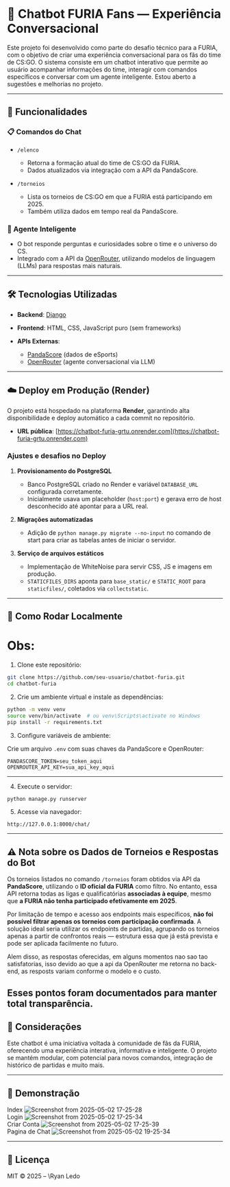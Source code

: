 # 🐺 Chatbot FURIA Fans — Experiência Conversacional

Este projeto foi desenvolvido como parte do desafio técnico para a FURIA, com o objetivo de criar uma experiência conversacional para os fãs do time de CS\:GO. O sistema consiste em um chatbot interativo que permite ao usuário acompanhar informações do time, interagir com comandos específicos e conversar com um agente inteligente. Estou aberto a sugestões e melhorias no projeto.

---

## 🚀 Funcionalidades

### 📋 Comandos do Chat

* `/elenco`

  * Retorna a formação atual do time de CS\:GO da FURIA.
  * Dados atualizados via integração com a API da PandaScore.

* `/torneios`

  * Lista os torneios de CS\:GO em que a FURIA está participando em 2025.
  * Também utiliza dados em tempo real da PandaScore.

### 💬 Agente Inteligente

* O bot responde perguntas e curiosidades sobre o time e o universo do CS.
* Integrado com a API da [OpenRouter](https://openrouter.ai/), utilizando modelos de linguagem (LLMs) para respostas mais naturais.

---

## 🛠️ Tecnologias Utilizadas

* **Backend**: [Django](https://www.djangoproject.com/)
* **Frontend**: HTML, CSS, JavaScript puro (sem frameworks)
* **APIs Externas**:

  * [PandaScore](https://developers.pandascore.co/) (dados de eSports)
  * [OpenRouter](https://openrouter.ai/) (agente conversacional via LLM)

---

## ☁️ Deploy em Produção (Render)

O projeto está hospedado na plataforma **Render**, garantindo alta disponibilidade e deploy automático a cada commit no repositório.

- **URL pública**: [https://chatbot-furia-grtu.onrender.com](https://chatbot-furia-grtu.onrender.com)

### Ajustes e desafios no Deploy

1. **Provisionamento do PostgreSQL**
   - Banco PostgreSQL criado no Render e variável `DATABASE_URL` configurada corretamente.
   - Inicialmente usava um placeholder (`host:port`) e gerava erro de host desconhecido até apontar para a URL real.

2. **Migrações automatizadas**
   - Adição de `python manage.py migrate --no-input` no comando de start para criar as tabelas antes de iniciar o servidor.

3. **Serviço de arquivos estáticos**
   - Implementação de WhiteNoise para servir CSS, JS e imagens em produção.
   - `STATICFILES_DIRS` aponta para `base_static/` e `STATIC_ROOT` para `staticfiles/`, coletados via `collectstatic`.

---

## 📂 Como Rodar Localmente

# Obs: 

1. Clone este repositório:

```bash
git clone https://github.com/seu-usuario/chatbot-furia.git
cd chatbot-furia
```

2. Crie um ambiente virtual e instale as dependências:

```bash
python -m venv venv
source venv/bin/activate  # ou venv\Scripts\activate no Windows
pip install -r requirements.txt
```

3. Configure variáveis de ambiente:

Crie um arquivo `.env` com suas chaves da PandaScore e OpenRouter:

```
PANDASCORE_TOKEN=seu_token_aqui
OPENROUTER_API_KEY=sua_api_key_aqui
```
---

4. Execute o servidor:

```bash
python manage.py runserver
```

5. Acesse via navegador:

```
http://127.0.0.1:8000/chat/
```

---

## ⚠️ Nota sobre os Dados de Torneios e Respostas do Bot

Os torneios listados no comando `/torneios` foram obtidos via API da **PandaScore**, utilizando o **ID oficial da FURIA** como filtro. No entanto, essa API retorna todas as ligas e qualificatórias **associadas à equipe**, mesmo que **a FURIA não tenha participado efetivamente em 2025**.

Por limitação de tempo e acesso aos endpoints mais específicos, **não foi possível filtrar apenas os torneios com participação confirmada**. A solução ideal seria utilizar os endpoints de partidas, agrupando os torneios apenas a partir de confrontos reais — estrutura essa que já está prevista e pode ser aplicada facilmente no futuro.

Alem disso, as respostas oferecidas, em alguns momentos nao sao tao satisfatorias, isso devido ao que a api da OpenRouter me retorna no back-end, as resposts variam conforme o modelo e o custo.

Esses pontos foram documentados para manter total transparência.
---
## 🧠 Considerações

Este chatbot é uma iniciativa voltada à comunidade de fãs da FURIA, oferecendo uma experiência interativa, informativa e inteligente. O projeto se mantém modular, com potencial para novos comandos, integração de histórico de partidas e muito mais.

---

## 📸 Demonstração
Index
![Screenshot from 2025-05-02 17-25-28](https://github.com/user-attachments/assets/e0dab788-3ec4-460c-8000-27f73bd2ff49)  
Login
![Screenshot from 2025-05-02 17-25-34](https://github.com/user-attachments/assets/1f2bd7b9-03c5-49b8-8dcc-aaed0996a1dd)  
Criar Conta
![Screenshot from 2025-05-02 17-25-39](https://github.com/user-attachments/assets/a7a6651b-37c5-49dd-b6a0-c502f5688735)  
Pagina de Chat
![Screenshot from 2025-05-02 19-25-34](https://github.com/user-attachments/assets/47d8c540-af5b-4998-adef-ac211b6ec2c3)  

---

## 📄 Licença

MIT © 2025 – \Ryan Ledo
